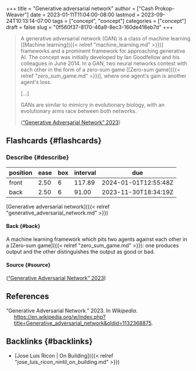 +++
title = "Generative adversarial network"
author = ["Cash Prokop-Weaver"]
date = 2023-01-11T11:04:00-08:00
lastmod = 2023-09-24T10:13:14-07:00
tags = ["concept", "concept"]
categories = ["concept"]
draft = false
slug = "0f560f37-8170-46a9-8ec3-160de418eb7d"
+++

> A generative adversarial network (GAN) is a class of machine learning [[Machine learning]({{< relref "machine_learning.md" >}})] frameworks and a prominent framework for approaching generative AI. The concept was initially developed by Ian Goodfellow and his colleagues in June 2014. In a GAN, two neural networks contest with each other in the form of a zero-sum game [[Zero-sum game]({{< relref "zero_sum_game.md" >}})], where one agent's gain is another agent's loss.
>
> [...]
>
> GANs are similar to mimicry in evolutionary biology, with an evolutionary arms race between both networks.
>
> (<a href="#citeproc_bib_item_1">“Generative Adversarial Network” 2023</a>)


## Flashcards {#flashcards}


### Describe {#describe}

| position | ease | box | interval | due                  |
|----------|------|-----|----------|----------------------|
| front    | 2.50 | 6   | 117.89   | 2024-01-01T12:55:48Z |
| back     | 2.50 | 6   | 91.00    | 2023-11-30T18:34:19Z |

[Generative adversarial network]({{< relref "generative_adversarial_network.md" >}})


#### Back {#back}

A machine learning framework which pits two agents against each other in a [Zero-sum game]({{< relref "zero_sum_game.md" >}}): one produces output and the other distinguishes the output as good or bad.


#### Source {#source}

(<a href="#citeproc_bib_item_1">“Generative Adversarial Network” 2023</a>)

## References

<style>.csl-entry{text-indent: -1.5em; margin-left: 1.5em;}</style><div class="csl-bib-body">
  <div class="csl-entry"><a id="citeproc_bib_item_1"></a>“Generative Adversarial Network.” 2023. In <i>Wikipedia</i>. <a href="https://en.wikipedia.org/w/index.php?title=Generative_adversarial_network&oldid=1132368875">https://en.wikipedia.org/w/index.php?title=Generative_adversarial_network&#38;oldid=1132368875</a>.</div>
</div>


## Backlinks {#backlinks}

-   [Jose Luis Ricon | On Building]({{< relref "jose_luis_ricon_nintil_on_building.md" >}})
